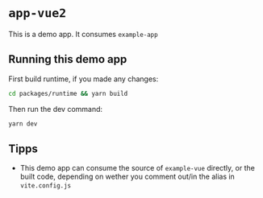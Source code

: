 # `app-vue2`

This is a demo app. It consumes `example-app`

## Running this demo app

First build runtime, if you made any changes: 

```bash
cd packages/runtime && yarn build
```
Then run the dev command:

```bash
yarn dev
```

## Tipps

* This demo app can consume the source of `example-vue` directly, or the built code, depending on wether you comment out/in the alias in `vite.config.js`